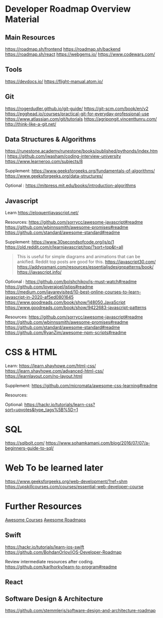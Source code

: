 # Developer Roadmap Overview Material
## Main Resources
https://roadmap.sh/frontend
https://roadmap.sh/backend
https://roadmap.sh/react
https://webgems.io/
https://www.codewars.com/

## Tools
https://devdocs.io/
https://flight-manual.atom.io/

## Git
https://rogerdudler.github.io/git-guide/
https://git-scm.com/book/en/v2
https://egghead.io/courses/practical-git-for-everyday-professional-use
https://www.atlassian.com/git/tutorials
https://agripongit.vincenttunru.com/
http://think-like-a-git.net/

## Data Structures & Algorithms
https://runestone.academy/runestone/books/published/pythonds/index.html
https://github.com/jwasham/coding-interview-university
https://www.learneroo.com/subjects/8

Supplement: 
https://www.geeksforgeeks.org/fundamentals-of-algorithms/
https://www.geeksforgeeks.org/data-structures/

Optional :
https://mitpress.mit.edu/books/introduction-algorithms


## Javascript
Learn
https://eloquentjavascript.net/

Resources:
https://github.com/sorrycc/awesome-javascript#readme
https://github.com/wbinnssmith/awesome-promises#readme
https://github.com/standard/awesome-standard#readme

Supplement: 
https://www.30secondsofcode.org/js/p/1
https://old.reddit.com/r/learnjavascript/top/?sort=top&t=all
> This is useful for simple diagrams and animations that can be ankified. Reddit top posts are good for this. 
https://javascript30.com/
https://addyosmani.com/resources/essentialjsdesignpatterns/book/
https://javascript.info/








Optional :
https://github.com/bolshchikov/js-must-watch#readme
https://github.com/loverajoel/jstips#readme
https://medium.com/javarevisited/10-best-online-courses-to-learn-javascript-in-2020-af5ed0801645
https://www.goodreads.com/book/show/148050.JavaScript
https://www.goodreads.com/book/show/9422683-javascript-patterns

Resources:
https://github.com/sorrycc/awesome-javascript#readme
https://github.com/wbinnssmith/awesome-promises#readme
https://github.com/standard/awesome-standard#readme
https://github.com/RyanZim/awesome-npm-scripts#readme



# CSS & HTML 
Learn:
https://learn.shayhowe.com/html-css/
https://learn.shayhowe.com/advanced-html-css/
https://learnlayout.com/no-layout.html


Supplement:
https://github.com/micromata/awesome-css-learning#readme

Resources: 

Optional:
https://hackr.io/tutorials/learn-css?sort=upvotes&type_tags%5B%5D=1

# SQL
https://sqlbolt.com/
https://www.sohamkamani.com/blog/2016/07/07/a-beginners-guide-to-sql/

# Web To be learned later
https://www.geeksforgeeks.org/web-development/?ref=shm
https://upskillcourses.com/courses/essential-web-developer-course



# Further Resources
[Awesome Courses](https://github.com/prakhar1989/awesome-courses/blob/master/README.md)
[Awesome Roadmaps](https://github.com/prakhar1989/awesome-courses/blob/master/README.md)

## Swift
https://hackr.io/tutorials/learn-ios-swift
https://github.com/BohdanOrlov/iOS-Developer-Roadmap

Review intermediate resources after coding. https://github.com/karlhorky/learn-to-program#readme

## React
## Software Design & Architecture
https://github.com/stemmlerjs/software-design-and-architecture-roadmap